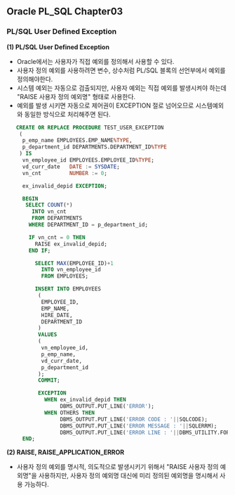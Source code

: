 ## Oracle PL_SQL Chapter03
### PL/SQL User Defined Exception
**(1) PL/SQL User Defined Exception** 
- Oracle에서는 사용자가 직접 예외를 정의해서 사용할 수 있다. 
- 사용자 정의 예외를 사용하려면 변수, 상수처럼 PL/SQL 블록의 선언부에서 예외를 정의해야한다. 
- 시스템 예외는 자동으로 검출되지만, 사용자 예외는 직접 예외를 발생시켜야 하는데 "RAISE 사용자 정의 예외명" 형태로 사용한다. 
- 예외를 발생 시키면 자동으로 제어권이  EXCEPTION 절로 넘어오므로 시스템예외와 동일한 방식으로 처리해주면 된다. 
```SQL
   CREATE OR REPLACE PROCEDURE TEST_USER_EXCEPTION
    (
     p_emp_name EMPLOYEES.EMP_NAME%TYPE,
     p_department_id DEPARTMENTS.DEPARTMENT_ID%TYPE
    ) IS 
     vn_employee_id EMPLOYEES.EMPLOYEE_ID%TYPE;
     vd_curr_date   DATE := SYSDATE;
     vn_cnt         NUMBER := 0;

     ex_invalid_depid EXCEPTION;

     BEGIN
      SELECT COUNT(*)
        INTO vn_cnt
        FROM DEPARTMENTS
       WHERE DEPARTMENT_ID = p_department_id; 

       IF vn_cnt = 0 THEN
         RAISE ex_invalid_depid;
       END IF;

         SELECT MAX(EMPLOYEE_ID)+1
           INTO vn_employee_id 
           FROM EMPLOYEES;

         INSERT INTO EMPLOYEES
          (
           EMPLOYEE_ID,
           EMP_NAME,
           HIRE_DATE,
           DEPARTMENT_ID
          )
          VALUES   
          (
           vn_employee_id,
           p_emp_name,
           vd_curr_date,
           p_department_id
          );
          COMMIT;

          EXCEPTION 
            WHEN ex_invalid_depid THEN
                 DBMS_OUTPUT.PUT_LINE('ERROR');
            WHEN OTHERS THEN     
                 DBMS_OUTPUT.PUT_LINE('ERROR CODE : '||SQLCODE);
                 DBMS_OUTPUT.PUT_LINE('ERROR MESSAGE : '||SQLERRM);
                 DBMS_OUTPUT.PUT_LINE('ERROR LINE : '||DBMS_UTILITY.FORMAT_ERROR_BACKTRACE);
     END;        
```

**(2) RAISE, RAISE_APPLICATION_ERROR**   
 - 사용자 정의 예외를 명시적, 의도적으로 발생시키기 위해서 "RAISE 사용자 정의 예외명"을 사용하지만, 사용자 정의 예외명 대신에 미리 정의된 예외명을 명시해서 사용 가능하다.  
